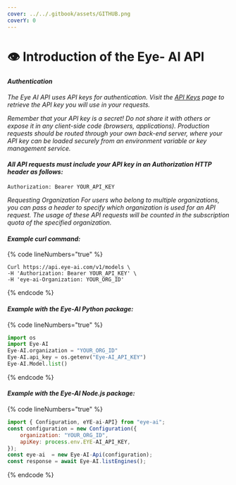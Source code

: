 ```yaml
---
cover: ../../.gitbook/assets/GITHUB.png
coverY: 0
---
```


# 👁 Introduction of the Eye- AI API

#### _Authentication_

_The Eye AI API uses API keys for authentication. Visit the_ [_API Keys_](making-requests.md) _page to retrieve the API key you will use in your requests._

_Remember that your API key is a secret! Do not share it with others or expose it in any client-side code (browsers, applications). Production requests should be routed through your own back-end server, where your API key can be loaded securely from an environment variable or key management service._

#### _All API requests must include your API key in an Authorization HTTP header as follows:_

```
Authorization: Bearer YOUR_API_KEY
```

_Requesting Organization For users who belong to multiple organizations, you can pass a header to specify which organization is used for an API request. The usage of these API requests will be counted in the subscription quota of the specified organization._

#### _**Example curl command:**_

{% code lineNumbers="true" %}
```
Curl https://api.eye-ai.com/v1/models \
-H 'Authorization: Bearer YOUR_API_KEY' \
-H 'eye-ai-Organization: YOUR_ORG_ID'
```
{% endcode %}

#### _Example with the Eye-AI Python package:_

{% code lineNumbers="true" %}
```python
import os
import Eye-AI
Eye-AI.organization = "YOUR_ORG_ID"
Eye-AI.api_key = os.getenv("Eye-AI_API_KEY")
Eye-AI.Model.list()
```
{% endcode %}

#### _Example with the Eye-AI Node.js package:_

{% code lineNumbers="true" %}
```javascript
import { Configuration, eYE-ai-API} from "eye-ai";
const configuration = new Configuration({
    organization: "YOUR_ORG_ID",
    apiKey: process.env.EYE-AI_API_KEY,
});
const eye-ai  = new Eye-AI-Api(configuration);
const response = await Eye-AI.listEngines();
```
{% endcode %}

